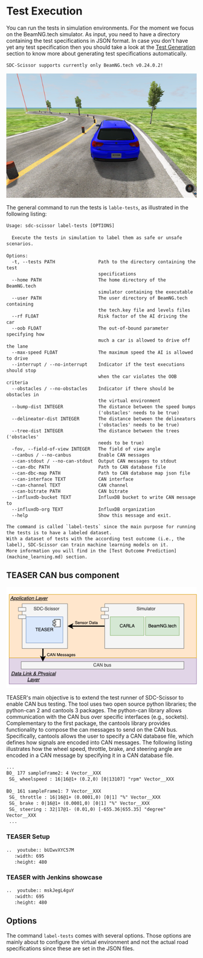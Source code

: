 # Test Execution
You can run the tests in simulation environments. For the moment we focus on the BeamNG.tech simulator.
As input, you need to have a directory containing the test specifications in JSON format.
In case you don't have yet any test specification then you should take a look at the [Test Generation](test_generation.md) section to know more about generating test specifications automatically.

```{note}
SDC-Scissor supports currently only BeamNG.tech v0.24.0.2!
```

![](../images/beamng-test.png)

The general command to run the tests is `lable-tests`, as illustrated in the following listing:
```text
Usage: sdc-scissor label-tests [OPTIONS]

  Execute the tests in simulation to label them as safe or unsafe scenarios.

Options:
  -t, --tests PATH                Path to the directory containing the test
                                  specifications
  --home PATH                     The home directory of the BeamNG.tech
                                  simulator containing the executable
  --user PATH                     The user directory of BeamNG.tech containing
                                  the tech.key file and levels files
  --rf FLOAT                      Risk factor of the AI driving the car
  --oob FLOAT                     The out-of-bound parameter specifying how
                                  much a car is allowed to drive off the lane
  --max-speed FLOAT               The maximum speed the AI is allowed to drive
  --interrupt / --no-interrupt    Indicator if the test executions should stop
                                  when the car violates the OOB criteria
  --obstacles / --no-obstacles    Indicator if there should be obstacles in
                                  the virtual environment
  --bump-dist INTEGER             The distance between the speed bumps
                                  ('obstacles' needs to be true)
  --delineator-dist INTEGER       The distance between the delineators
                                  ('obstacles' needs to be true)
  --tree-dist INTEGER             The distance between the trees ('obstacles'
                                  needs to be true)
  -fov, --field-of-view INTEGER   The field of view angle
  --canbus / --no-canbus          Enable CAN messages
  --can-stdout / --no-can-stdout  Output CAN messages to stdout
  --can-dbc PATH                  Path to CAN database file
  --can-dbc-map PATH              Path to CAN database map json file
  --can-interface TEXT            CAN interface
  --can-channel TEXT              CAN channel
  --can-bitrate PATH              CAN bitrate
  --influxdb-bucket TEXT          InfluxDB bucket to write CAN message to
  --influxdb-org TEXT             InfluxDB organization
  --help                          Show this message and exit.
```

```{note}
The command is called `label-tests` since the main purpose for running the tests is to have a labeled dataset.
With a dataset of tests with the according test outcome (i.e., the label), SDC-Scissor can train machine learning models on it.
More information you will find in the [Test Outcome Prediction](machine_learning.md) section.
```

## TEASER CAN bus component
![](../images/teaser-system-view.png)

TEASER's main objective is to extend the test runner of SDC-Scissor to enable CAN bus testing.
The tool uses two open source python libraries; the python-can 2 and cantools 3 packages.
The python-can library allows communication with the CAN bus over specific interfaces (e.g., sockets).
Complementary to the first package, the cantools library provides functionality to compose the can messages to send on the CAN bus.
Specifically, cantools allows the user to specify a CAN database file, which defines how signals are encoded into CAN messages.
The following listing illustrates how the wheel speed, throttle, brake, and steering angle are encoded in a CAN message by specifying it in a CAN database file.

````text
...
BO_ 177 sampleFrame2: 4 Vector__XXX
 SG_ wheelspeed : 16|16@1+ (0.2,0) [0|13107] "rpm" Vector__XXX

BO_ 161 sampleFrame1: 7 Vector__XXX
 SG_ throttle : 16|16@1+ (0.0001,0) [0|1] "%" Vector__XXX
 SG_ brake : 0|16@1+ (0.0001,0) [0|1] "%" Vector__XXX
 SG_ steering : 32|17@1- (0.01,0) [-655.36|655.35] "degree" Vector__XXX
 ...
````

### TEASER Setup
```{eval-rst}
..  youtube:: bUIwvXYC57M
   :width: 695
   :height: 480
```

### TEASER with Jenkins showcase
```{eval-rst}
..  youtube:: mskJegL4guY
   :width: 695
   :height: 480
```
## Options
The command `label-tests` comes with several options.
Those options are mainly about to configure the virtual environment and not the actual road specifications since these are set in the JSON files.
